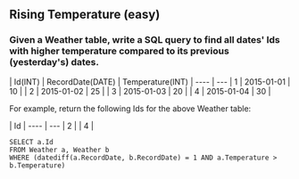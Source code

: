 ## Rising Temperature (easy)
### Given a Weather table, write a SQL query to find all dates' Ids with higher temperature compared to its previous (yesterday's) dates.


| Id(INT) | RecordDate(DATE) | Temperature(INT) |
---- | ---
|       1 |       2015-01-01 |               10 |
|       2 |       2015-01-02 |               25 |
|       3 |       2015-01-03 |               20 |
|       4 |       2015-01-04 |               30 |

For example, return the following Ids for the above Weather table:

| Id |
---- | ---
|  2 |
|  4 |

```
SELECT a.Id
FROM Weather a, Weather b 
WHERE (datediff(a.RecordDate, b.RecordDate) = 1 AND a.Temperature > b.Temperature)
```

